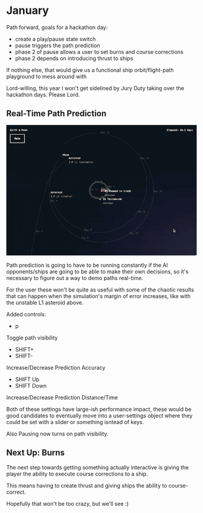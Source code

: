 # January

Path forward, goals for a hackathon day:

- create a play/pause state switch
- pause triggers the path prediction
- phase 2 of pause allows a user to set burns and course corrections
- phase 2 depends on introducing thrust to ships

If nothing else, that would give us a functional ship orbit/flight-path playground to mess around with

Lord-willing, this year I won't get sidelined by Jury Duty taking over the hackathon days. Please Lord.

## Real-Time Path Prediction

![Jan Pathing Live](./01-january/jan-1-pathing-live.gif)

Path prediction is going to have to be running constantly if the AI opponents/ships are going to be able to make their own decisions, so it's necessary to figure out a way to demo paths real-time.

For the user these won't be quite as useful with some of the chaotic results that can happen when the simulation's margin of error increases, like with the unstable L1 asteroid above.

Added controls:

- p

Toggle path visibility

- SHIFT+
- SHIFT-

Increase/Decrease Prediction Accuracy

- SHIFT Up
- SHIFT Down

Increase/Decrease Prediction Distance/Time

Both of these settings have large-ish performance impact, these would be good candidates to eventually move into a user-settings object where they could be set with a slider or something isntead of keys.

Also Pausing now turns on path visibility.

## Next Up: Burns

The next step towards getting something actually interactive is giving the player the ability to execute course corrections to a ship.

This means having to create thrust and giving ships the ability to course-correct.

Hopefully that won't be too crazy, but we'll see :)
